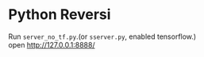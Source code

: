 # Python Reversi

Run ```server_no_tf.py```.(or ```sserver.py```, enabled tensorflow.)  
open http://127.0.0.1:8888/
